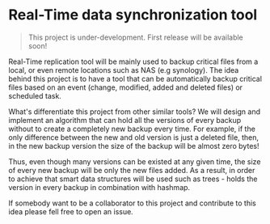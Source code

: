 # Real-Time data synchronization tool 
> This project is under-development. First release will be available soon!

Real-Time replication tool will be mainly used to backup critical files from a local, or even remote locations such as NAS (e.g synology).
The idea behind this project is to have a tool that can be automatically backup critical files based on an event (change, modified, added and deleted files) or scheduled task. 

What's differentiate this project from other similar tools? We will design and implement an algorithm that can hold all the versions of every backup without to create a completely new backup every time. For example, if the only difference between the new and old version is just a deleted file, then, in the new backup version the size of the backup will be almost zero bytes!
 
Thus, even though many versions can be existed at any given time, the size of every new backup will be only the new files added. 
As a result, in order to achieve that smart data structures will be used such as  trees - holds the version in every backup in combination with hashmap.
 
If somebody want to be a collaborator to this project and contribute to this idea please fell free to open an issue.      

